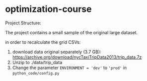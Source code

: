 # optimization-course

Project Structure:





The project contains a small sample of the original large dataset.

in order to recalculate the grid CSVs:
1. download data original separately (3.7 GB):
https://archive.org/download/nycTaxiTripData2013/trip_data.7z
2. Unzip to ./data/trip_data
3. Change the parameter `ENVIRONMENT = 'dev'` to `'prod'` in `python_code/config.py`